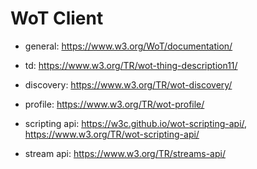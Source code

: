 # WoT Client


- general: https://www.w3.org/WoT/documentation/
- td: https://www.w3.org/TR/wot-thing-description11/
- discovery: https://www.w3.org/TR/wot-discovery/
- profile: https://www.w3.org/TR/wot-profile/
- scripting api: https://w3c.github.io/wot-scripting-api/, https://www.w3.org/TR/wot-scripting-api/


- stream api: https://www.w3.org/TR/streams-api/


